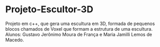 # Projeto-Escultor-3D
Projeto em c++, que gera uma escultura em 3D, formada de pequenos blocos chamados de Voxel que formam a estrutura de uma escultura.
Alunos:
Gustavo Jerônimo Moura de França e Maria Jamilli Lemos de Macedo.
